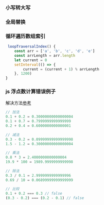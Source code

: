 <script setup>
import CustomComponent from '../template/computed.vue'
import replaceComponent from '../template/replace.vue'
</script>


### 小写转大写

<CustomComponent />

### 全局替换

<replaceComponent />

### 循环遍历数组索引

```javascript
 loopTraversalIndex() {
    const arr = ['a', 'b', 'c', 'd', 'e']
    const arrLength = arr.length
    let current = 0
    setInterval(() => {
        current = (current + 1) % arrLength
    }, 1200)
}
```



### js 浮点数计算错误例子

解决方法[参考](https://www.cnblogs.com/bushui/p/12150947.html)

```javascript
// 加法
0.1 + 0.2 = 0.30000000000000004
0.1 + 0.7 = 0.7999999999999999
0.2 + 0.4 = 0.6000000000000001
 
// 减法
0.3 - 0.2 = 0.09999999999999998
1.5 - 1.2 = 0.30000000000000004
 
// 乘法
0.8 * 3 = 2.4000000000000004
19.9 * 100 = 1989.9999999999998
 
// 除法
0.3 / 0.1 = 2.9999999999999996
0.69 / 10 = 0.06899999999999999
 
// 比较
0.1 + 0.2 === 0.3 // false
(0.3 - 0.2) === (0.2 - 0.1) // false
```

